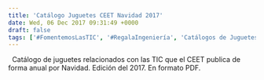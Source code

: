 ```yaml
---
title: 'Catálogo Juguetes CEET Navidad 2017'
date: Wed, 06 Dec 2017 09:31:49 +0000
draft: false
tags: ['#FomentemosLasTIC', '#RegalaIngeniería', 'Catálogos de Juguetes', 'Documentos de la Asociación']
---
```


  Catálogo de juguetes relacionados con las TIC que el CEET publica de forma anual por Navidad. Edición del 2017. En formato PDF.
